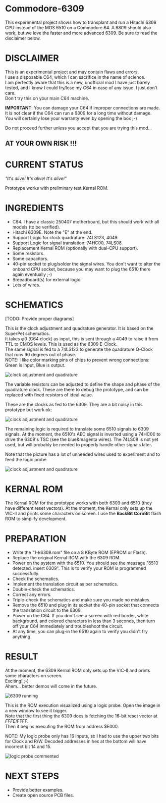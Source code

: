# Commodore-6309

This experimental project shows how to transplant and run a Hitachi 6309 CPU instead of the MOS 6510 on a Commodore 64.
A 6809 should also work, but we love the faster and more advanced 6309.
Be sure to read the disclaimer below.

# DISCLAIMER

This is an experimental project and may contain flaws and errors.  
I use a disposable C64, which I can sacrifice in the name of science.  
I am perfectly aware that this is a new, unofficial mod I have just barely tested, and I know I could fry/lose my C64 in case of any issue. I just don't care.  
Don't try this on your main C64 machine.  
  
**IMPORTANT**: You can damage your C64 if improper connections are made.  
It is not clear if the C64 can run a 6309 for a long time without damage.  
You will certainly lose your warranty even by opening the box   ;-)  

Do not proceed further unless you accept that you are trying this mod...  

## AT YOUR OWN RISK !!!

# CURRENT STATUS

_"It's alive! It's alive! It's alive!"_

Prototype works with preliminary test Kernal ROM.

# INGREDIENTS

- C64. I have a classic 250407 motherboard, but this should work with all models (to be verified).
- Hitachi 6309E. Note the "E" at the end.
- Support Logic for clock quadrature: 74LS123, 4049.
- Support Logic for signal translation: 74HC00, 74LS08.
- Replacement Kernal ROM (optionally with dual-CPU support).
- Some resistors.
- Some capacitors.
- 40-pin socket to plug/solder the signal wires. You don't want to alter the onboard CPU socket, because you may want to plug the 6510 there again eventually ;-)
- Breeadboard(s) for external logic.
- Lots of wires.


# SCHEMATICS

[TODO: Provide proper diagrams]

This is the clock adjustment and quadrature generator. It is based on the SuperPet schematics.  
It takes φ0 (C64 clock) as input, this is sent through a 4049 to raise it from TTL to CMOS levels. This is used as the 6309 E-Clock.  
The same signal is fed to a 74LS123 to generate the quadrature Q-Clock that runs 90 degrees out of phase.  
NOTE: I like color marking pins of chips to prevent wrong connections: Green is input, Blue is output.

![clock adjustment and quadrature](media/2024-10-05_circuit_2.jpg)

The variable resistors can be adjusted to define the shape and phase of the quadrature clock. These are there to debug the prototype, and can be replaced with fixed resistors of ideal value.

These are the clocks as fed to the 6309. They are a bit noisy in this prototype but work ok:

![clock adjustment and quadrature](media/2024-10-05_clocks.jpg)

The remaining logic is required to translate some 6510 signals to 6309 signals.
At the moment, the 6510's AEC signal is inverted using a 74HC00 to drive the 6309's TSC (see the blue&magenta wires).
The 74LS08 is not yet used, but will probably be needed to properly handle other signals later.

Note that the picture has a lot of unneeded wires used to experiment and to feed the logic probe.

![clock adjustment and quadrature](media/2024-10-05_circuit_1.jpg)

# KERNAL ROM

The Kernal ROM for the prototype works with both 6309 and 6510 (they have different reset vectors).
At the moment, the Kernal only sets up the VIC-II and prints some characters on screen.
I use the __BackBit CornBit__ flash ROM to simplify development.

# PREPARATION

- Write the "1-k6309.rom" file on a 8 KByte ROM (EPROM or Flash).
- Replace the original Kernal ROM with the 6309 ROM.
- Power on the system with the 6510. You should see the message "6510 detected. insert 6309". This is to verify your ROM is programmed successfully.
- Check the schematics.
- Implement the translation circuit as per schematics.
- Double-check the schematics.
- Correct any errors.
- Triple-check the schematics and make sure you made no mistakes.
- Remove the 6510 and plug in its socket the 40-pin socket that connects the translation circuit to the 6309.
- Power on the C64. If you don't see a screen with red border, white background, and colored characters in less than 3 seconds, then turn off your C64 immediately and troubleshoot the circuit.
- At any time, you can plug-in the 6510 again to verify you didn't fry anything.

# RESULT

At the moment, the 6309 Kernal ROM only sets up the VIC-II and prints some characters on screen.  
Exciting! ;-)  
Ahem... better demos will come in the future.

![6309 running](media/2024-10-05_6309_running.jpg)

This is the ROM execution visualized using a logic probe. Open the image in a new window to see it bigger.  
Note that the first thing the 6309 does is fetching the 16-bit reset vector at $FFFE/$FFFF.  
Then it begins executing the ROM from address $E000.  

NOTE: My logic probe only has 16 inputs, so I had to use the upper two bits for Clock and R/W. Decoded addresses in hex at the bottom will have incorrect bit 14 and 15.

![logic probe commented](media/2024-10-05_probe_commented.jpg)

# NEXT STEPS

- Provide better examples.
- Create open source PCB files.
